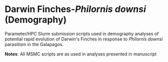 # Darwin Finches-*Philornis downsi* (Demography)
Parameter/HPC Slurm submission scripts used in demography analyses of potential rapid evolution of Darwin's Finches in response to *Philornis downsi* parasitism in the Galapagos.

**Notes**:
All MSMC scripts are as used in analyses presented in manuscript
